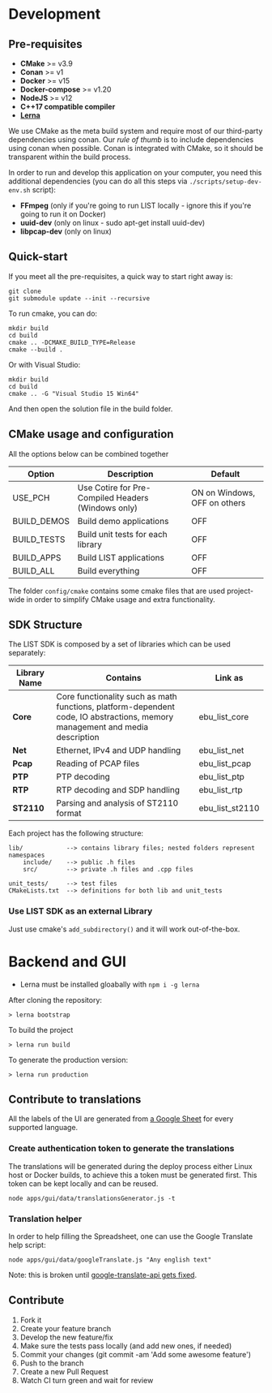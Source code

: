 # Development

## Pre-requisites

- **CMake** >= v3.9
- **Conan** >= v1
- **Docker** >= v15
- **Docker-compose** >= v1.20
- **NodeJS** >= v12
- **C++17 compatible compiler**
- [**Lerna**](https://github.com/lerna/lerna)


We use CMake as the meta build system and require most of our third-party dependencies using conan.
Our *rule of thumb* is to include dependencies using conan when possible. Conan is integrated with CMake, so it should be transparent within the build process.

In order to run and develop this application on your computer, you need this additional dependencies (you can do all this steps via `./scripts/setup-dev-env.sh` script):
- **FFmpeg** (only if you're going to run LIST locally - ignore this if you're going to run it on Docker)
- **uuid-dev** (only on linux - sudo apt-get install uuid-dev)
- **libpcap-dev** (only on linux)


## Quick-start

If you meet all the pre-requisites, a quick way to start right away is:

```
git clone
git submodule update --init --recursive
```

To run cmake, you can do:

```
mkdir build
cd build
cmake .. -DCMAKE_BUILD_TYPE=Release
cmake --build .
```

Or with Visual Studio:

```
mkdir build
cd build
cmake .. -G "Visual Studio 15 Win64"
```

And then open the solution file in the build folder.

## CMake usage and configuration

All the options below can be combined together

| Option | Description | Default |
| --- | --- | --- |
| USE_PCH | Use Cotire for Pre-Compiled Headers (Windows only) | ON on Windows, OFF on others |
| BUILD_DEMOS | Build demo applications | OFF |
| BUILD_TESTS | Build unit tests for each library | OFF |
| BUILD_APPS | Build LIST applications | OFF |
| BUILD_ALL | Build everything | OFF |

The folder `config/cmake` contains some cmake files that are used project-wide in order to simplify
CMake usage and extra functionality.

## SDK Structure

The LIST SDK is composed by a set of libraries which can be used separately:

| Library Name | Contains | Link as |
| --- | --- | --- |
| **Core** | Core functionality such as math functions, platform-dependent code, IO abstractions, memory management and media description | ebu_list_core |
| **Net** | Ethernet, IPv4 and UDP handling | ebu_list_net |
| **Pcap** | Reading of PCAP files | ebu_list_pcap |
| **PTP** | PTP decoding | ebu_list_ptp |
| **RTP** | RTP decoding and SDP handling | ebu_list_rtp |
| **ST2110** | Parsing and analysis of ST2110 format | ebu_list_st2110 |

Each project has the following structure:

```
lib/            --> contains library files; nested folders represent namespaces
    include/    --> public .h files
    src/        --> private .h files and .cpp files

unit_tests/     --> test files
CMakeLists.txt  --> definitions for both lib and unit_tests
```

### Use LIST SDK as an external Library

Just use cmake's `add_subdirectory()` and it will work out-of-the-box.

# Backend and GUI

- Lerna must be installed gloabally with `npm i -g lerna`

After cloning the repository:

`> lerna bootstrap`

To build the project

`> lerna run build`

To generate the production version:

`> lerna run production`


## Contribute to translations

All the labels of the UI are generated from [a Google Sheet](https://docs.google.com/spreadsheets/d/1yqL3CKmUu_M1AWCtHEzG5hp-8B1X-5_qxcgDn4AbFYo/edit) for every supported language.

### Create authentication token to generate the translations

The translations will be generated during the deploy process either Linux host
or Docker builds, to achieve this a token must be generated first.
This token can be kept locally and can be reused.

```
node apps/gui/data/translationsGenerator.js -t
```

### Translation helper

In order to help filling the Spreadsheet, one can use the Google
Translate help script:

```
node apps/gui/data/googleTranslate.js "Any english text"
```

Note: this is broken until [google-translate-api gets fixed](https://github.com/vitalets/google-translate-api/issues/60).

## Contribute

1. Fork it
2. Create your feature branch
3. Develop the new feature/fix
4. Make sure the tests pass locally (and add new ones, if needed)
5. Commit your changes (git commit -am 'Add some awesome feature')
6. Push to the branch
7. Create a new Pull Request
8. Watch CI turn green and wait for review
